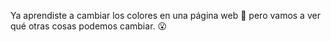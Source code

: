 Ya aprendiste a cambiar los colores en una página web :art: pero vamos a ver qué otras cosas podemos cambiar. :open_mouth: